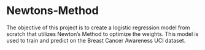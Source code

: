 # Newtons-Method
The objective of this project is to create a logistic regression model from scratch that utilizes Newton’s Method to optimize the weights. This model is used to train and predict on the Breast Cancer Awareness UCI dataset.
